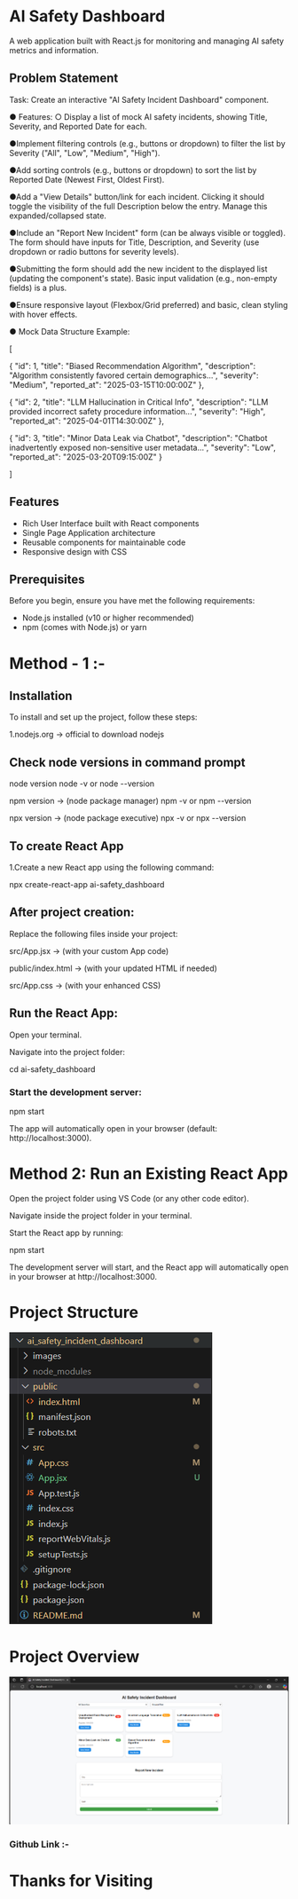# AI Safety Dashboard

A web application built with React.js for monitoring and managing AI safety metrics and information.

## Problem Statement 

Task: Create an interactive "AI Safety Incident Dashboard" component. 

● Features: 
○ Display a list of mock AI safety incidents, showing Title, Severity, and Reported 
Date for each. 

●Implement filtering controls (e.g., buttons or dropdown) to filter the list by 
Severity ("All", "Low", "Medium", "High"). 

●Add sorting controls (e.g., buttons or dropdown) to sort the list by Reported 
Date (Newest First, Oldest First). 

●Add a "View Details" button/link for each incident. Clicking it should toggle the 
visibility of the full Description below the entry. Manage this 
expanded/collapsed state. 
 
●Include an "Report New Incident" form (can be always visible or toggled). The 
form should have inputs for Title, Description, and Severity (use dropdown or 
radio buttons for severity levels). 

●Submitting the form should add the new incident to the displayed list (updating the component's state). Basic input validation (e.g., non-empty fields) is a plus. 


●Ensure responsive layout (Flexbox/Grid preferred) and basic, clean styling with 
hover effects. 

● Mock Data Structure Example: 

[ 

{ "id": 1, "title": "Biased Recommendation Algorithm", "description": "Algorithm 
consistently favored certain demographics...", "severity": "Medium", 
"reported_at": "2025-03-15T10:00:00Z" }, 

{ "id": 2, "title": "LLM Hallucination in Critical Info", "description": "LLM provided 
incorrect safety procedure information...", "severity": "High", "reported_at": 
"2025-04-01T14:30:00Z" }, 

{ "id": 3, "title": "Minor Data Leak via Chatbot", "description": "Chatbot 
inadvertently exposed non-sensitive user metadata...", "severity": "Low", 
"reported_at": "2025-03-20T09:15:00Z" } 

] 


## Features

- Rich User Interface built with React components
- Single Page Application architecture
- Reusable components for maintainable code
- Responsive design with CSS

## Prerequisites

Before you begin, ensure you have met the following requirements:
- Node.js installed (v10 or higher recommended)
- npm (comes with Node.js) or yarn

# Method - 1 :- 

## Installation

To install and set up the project, follow these steps:

1.nodejs.org -> official to download nodejs
 
 ## Check node versions in command prompt

 node version
node -v  or  node --version
 
npm version  -> (node package manager)
npm -v  or  npm --version
 
npx version  -> (node package executive)
npx -v  or  npx --version
 
## To create React App

1.Create a new React app using the following command:
 
npx create-react-app ai-safety_dashboard

## After project creation:

Replace the following files inside your project:

src/App.jsx → (with your custom App code)

public/index.html → (with your updated HTML if needed)

src/App.css → (with your enhanced CSS)

## Run the React App:

Open your terminal.

Navigate into the project folder:

cd ai-safety_dashboard

### Start the development server:

npm start

The app will automatically open in your browser (default: http://localhost:3000).


# Method 2: Run an Existing React App

Open the project folder using VS Code (or any other code editor).

Navigate inside the project folder in your terminal.

Start the React app by running:

npm start

The development server will start, and the React app will automatically open in your browser at http://localhost:3000.

# Project Structure

![Project Structure](images/project_structure.png)

# Project Overview


![Project Structure](images\project_overview.png)


### Github Link :- 

# Thanks for Visiting



